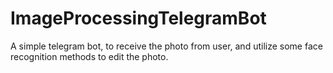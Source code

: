 # ImageProcessingTelegramBot
A simple telegram bot, to receive the photo from user, and utilize some face recognition methods to edit the photo. 
